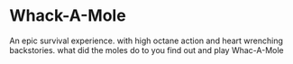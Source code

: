 # Whack-A-Mole
An epic survival experience. with high octane action and heart wrenching backstories. what did the moles do to you find out and play Whac-A-Mole
